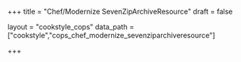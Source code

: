 +++
title = "Chef/Modernize SevenZipArchiveResource"
draft = false

layout = "cookstyle_cops"
data_path = ["cookstyle","cops_chef_modernize_sevenziparchiveresource"]

+++

<!-- The content of this page is automatically generated from the
cops_chef_modernize_sevenziparchiveresource.yml file in github.com/chef/cookstyle/blob/master/docs-chef-io/data/cookstyle/. -->
